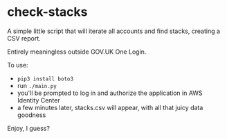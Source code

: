 # check-stacks

A simple little script that will iterate all accounts and find stacks, creating a CSV report.

Entirely meaningless outside GOV.UK One Login.

To use:

- `pip3 install boto3`
- run `./main.py`
- you'll be prompted to log in and authorize the application in AWS Identity Center
- a few minutes later, stacks.csv will appear, with all that juicy data goodness

Enjoy, I guess?
